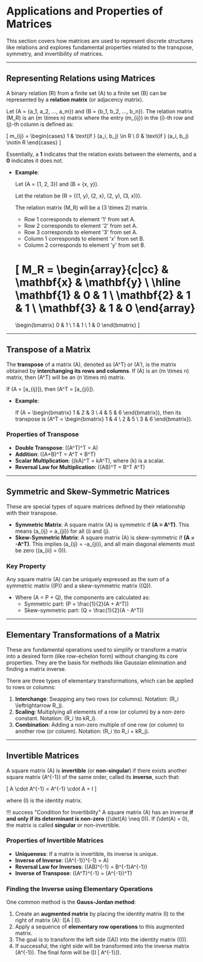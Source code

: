 # Applications and Properties of Matrices

This section covers how matrices are used to represent discrete structures like relations and explores fundamental properties related to the transpose, symmetry, and invertibility of matrices.

---

## Representing Relations using Matrices

A binary relation \(R\) from a finite set \(A\) to a finite set \(B\) can be represented by a **relation matrix** (or adjacency matrix).

Let \(A = \{a_1, a_2, ..., a_m\}\) and \(B = \{b_1, b_2, ..., b_n\}\). The relation matrix \(M_R\) is an \(m \times n\) matrix where the entry \(m_{ij}\) in the \(i\)-th row and \(j\)-th column is defined as:

\[
m_{ij} = \begin{cases}
1 & \text{if } (a_i, b_j) \in R \\
0 & \text{if } (a_i, b_j) \notin R
\end{cases}
\]

Essentially, a **1** indicates that the relation exists between the elements, and a **0** indicates it does not.

-   **Example**:

    Let \(A = \{1, 2, 3\}\) and \(B = \{x, y\}\).

    Let the relation be \(R = \{(1, y), (2, x), (2, y), (3, x)\}\).

    The relation matrix \(M_R\) will be a \(3 \times 2\) matrix.

    -   Row 1 corresponds to element '1' from set A.
    -   Row 2 corresponds to element '2' from set A.
    -   Row 3 corresponds to element '3' from set A.
    -   Column 1 corresponds to element 'x' from set B.
    -   Column 2 corresponds to element 'y' from set B.

    \[
    M_R =
    \begin{array}{c|cc}
    & \mathbf{x} & \mathbf{y} \\
    \hline
    \mathbf{1} & 0 & 1 \\
    \mathbf{2} & 1 & 1 \\
    \mathbf{3} & 1 & 0
    \end{array}
    =
    \begin{bmatrix}
    0 & 1 \\
    1 & 1 \\
    1 & 0
    \end{bmatrix}
    \]

---

## Transpose of a Matrix

The **transpose** of a matrix \(A\), denoted as \(A^T\) or \(A'\), is the matrix obtained by **interchanging its rows and columns**. If \(A\) is an \(m \times n\) matrix, then \(A^T\) will be an \(n \times m\) matrix.

If \(A = [a_{ij}]\), then \(A^T = [a_{ji}]\).

-   **Example**:

    If \(A = \begin{bmatrix} 1 & 2 & 3 \\ 4 & 5 & 6 \end{bmatrix}\), then its transpose is \(A^T = \begin{bmatrix} 1 & 4 \\ 2 & 5 \\ 3 & 6 \end{bmatrix}\).

### Properties of Transpose

-   **Double Transpose**: \((A^T)^T = A\)
-   **Addition**: \((A+B)^T = A^T + B^T\)
-   **Scalar Multiplication**: \((kA)^T = kA^T\), where \(k\) is a scalar.
-   **Reversal Law for Multiplication**: \((AB)^T = B^T A^T\)

---

## Symmetric and Skew-Symmetric Matrices

These are special types of square matrices defined by their relationship with their transpose.

-   **Symmetric Matrix**: A square matrix \(A\) is symmetric if **\(A = A^T\)**. This means \(a_{ij} = a_{ji}\) for all \(i\) and \(j\).
-   **Skew-Symmetric Matrix**: A square matrix \(A\) is skew-symmetric if **\(A = -A^T\)**. This implies \(a_{ij} = -a_{ji}\), and all main diagonal elements must be zero (\(a_{ii} = 0\)).

### Key Property
Any square matrix \(A\) can be uniquely expressed as the sum of a symmetric matrix (\(P\)) and a skew-symmetric matrix (\(Q\)).

-   Where \(A = P + Q\), the components are calculated as:
    -   Symmetric part: \(P = \frac{1}{2}(A + A^T)\)
    -   Skew-symmetric part: \(Q = \frac{1}{2}(A - A^T)\)

---

## Elementary Transformations of a Matrix

These are fundamental operations used to simplify or transform a matrix into a desired form (like row-echelon form) without changing its core properties. They are the basis for methods like Gaussian elimination and finding a matrix inverse.

There are three types of elementary transformations, which can be applied to rows or columns:

1.  **Interchange**: Swapping any two rows (or columns). Notation: \(R_i \leftrightarrow R_j\).
2.  **Scaling**: Multiplying all elements of a row (or column) by a non-zero constant. Notation: \(R_i \to kR_i\).
3.  **Combination**: Adding a non-zero multiple of one row (or column) to another row (or column). Notation: \(R_i \to R_i + kR_j\).

---

## Invertible Matrices

A square matrix \(A\) is **invertible** (or **non-singular**) if there exists another square matrix \(A^{-1}\) of the same order, called its **inverse**, such that:

\[
A \cdot A^{-1} = A^{-1} \cdot A = I
\]

where \(I\) is the identity matrix.

!!! success "Condition for Invertibility"
    A square matrix \(A\) has an inverse **if and only if its determinant is non-zero** (\(\det(A) \neq 0\)). If \(\det(A) = 0\), the matrix is called **singular** or non-invertible.

### Properties of Invertible Matrices

-   **Uniqueness**: If a matrix is invertible, its inverse is unique.
-   **Inverse of Inverse**: \((A^{-1})^{-1} = A\)
-   **Reversal Law for Inverses**: \((AB)^{-1} = B^{-1}A^{-1}\)
-   **Inverse of Transpose**: \((A^T)^{-1} = (A^{-1})^T\)

### Finding the Inverse using Elementary Operations
One common method is the **Gauss-Jordan method**:

1.  Create an **augmented matrix** by placing the identity matrix \(I\) to the right of matrix \(A\): \([A | I]\).
2.  Apply a sequence of **elementary row operations** to this augmented matrix.
3.  The goal is to transform the left side (\(A\)) into the identity matrix (\(I\)).
4.  If successful, the right side will be transformed into the inverse matrix \(A^{-1}\). The final form will be \([I | A^{-1}]\).
